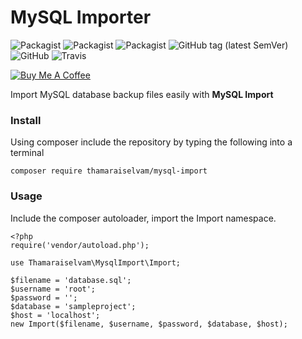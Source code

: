 # MySQL Importer

<img alt="Packagist" src="https://img.shields.io/packagist/dd/thamaraiselvam/mysql-import.svg?style=for-the-badge"> <img alt="Packagist" src="https://img.shields.io/packagist/dm/thamaraiselvam/mysql-import.svg?style=for-the-badge"> <img alt="Packagist" src="https://img.shields.io/packagist/dt/thamaraiselvam/mysql-import.svg?style=for-the-badge"> <img alt="GitHub tag (latest SemVer)" src="https://img.shields.io/github/tag/thamaraiselvam/mysql-import.svg?style=for-the-badge"> <img alt="GitHub" src="https://img.shields.io/github/license/thamaraiselvam/mysql-import.svg?style=for-the-badge">
<img alt="Travis" src="https://img.shields.io/travis/thamaraiselvam/mysql-import?style=for-the-badge">

<a href="https://www.buymeacoffee.com/R8Nc2vn" target="_blank"><img src="https://www.buymeacoffee.com/assets/img/custom_images/yellow_img.png" alt="Buy Me A Coffee"></a>

Import MySQL database backup files easily with <strong>MySQL Import</strong>

### Install

Using composer include the repository by typing the following into a terminal

```
composer require thamaraiselvam/mysql-import
```

### Usage

Include the composer autoloader, import the Import namespace.

```
<?php
require('vendor/autoload.php');

use Thamaraiselvam\MysqlImport\Import;

$filename = 'database.sql';
$username = 'root';
$password = '';
$database = 'sampleproject';
$host = 'localhost';
new Import($filename, $username, $password, $database, $host);
```
